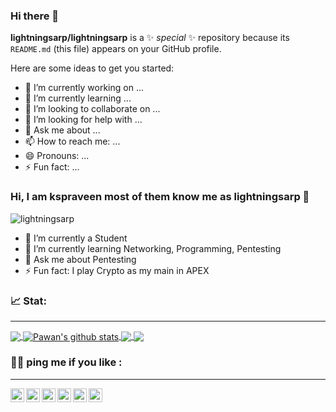 ### Hi there 👋


**lightningsarp/lightningsarp** is a ✨ _special_ ✨ repository because its `README.md` (this file) appears on your GitHub profile.

Here are some ideas to get you started:

- 🔭 I’m currently working on ...
- 🌱 I’m currently learning ...
- 👯 I’m looking to collaborate on ...
- 🤔 I’m looking for help with ...
- 💬 Ask me about ...
- 📫 How to reach me: ...
- 😄 Pronouns: ...
- ⚡ Fun fact: ...

### Hi, I am kspraveen most of them know me as lightningsarp 👋

<p align="left"> <img src="https://komarev.com/ghpvc/?username=lightningsarp&label=Views&color=blue&style=plastic" alt="lightningsarp" /> </p>

- 🔭 I’m currently a Student
- 🌱 I’m currently learning Networking, Programming, Pentesting
- 💬 Ask me about Pentesting 
- ⚡ Fun fact: I play Crypto as my main in APEX

### 📈 Stat:
***

<a href="https://github.com/lightningsarp">
  <img align="center" src="https://github-readme-stats.vercel.app/api/top-langs/?username=lightningsarp&theme=light&hide_langs_below=1" />
</a>
<a href="https://github.com/lightningsarp">
 <img align="center" src="https://github-readme-stats.vercel.app/api?username=lightningsarp&show_icons=true&theme=light&line_height=27" alt="Pawan's github stats"/>
</a>
<a href="https://github.com/lightningsarp/Ctf-Players">
  <img align="center" src="https://github-readme-stats.vercel.app/api/pin/?username=lightningsarp&repo=infosecBasics&theme=light" />
</a>
<a href="https://github.com/lightningsarp/lightningsarp.github.io">
 <img align="center" src="https://github-readme-stats.vercel.app/api/pin/?username=lightningsarp&repo=hackthebox&theme=light" />
</a>

### 👨‍🎓 ping me if you like :
***

<a href="https://twitter.com/lightningsarp">
  <img align="left" alt="kspraveen's Twitter" width="22px" src="https://cdn.jsdelivr.net/npm/simple-icons@v3/icons/twitter.svg" />
</a>
<a href="https://linkedin.com/in/kspraveen20/">
  <img align="left" alt="kspraveen's Linkdein" width="22px" src="https://cdn.jsdelivr.net/npm/simple-icons@v3/icons/linkedin.svg" />
</a>
<a href="https://github.com/lightningsarp">
  <img align="left" alt="kspraveen's Github" width="22px" src="https://cdn.jsdelivr.net/npm/simple-icons@v3/icons/github.svg" />
</a>
<a href="https://t.me/lightningsarp">
  <img align="left" alt="kspraveen's Telegram" width="22px" src="https://cdn.jsdelivr.net/npm/simple-icons@v3/icons/telegram.svg" />
</a>
<a href="https://instagram.com/kspraveen20">
  <img align="left" alt="kspraveen's Instagram" width="22px" src="https://cdn.jsdelivr.net/npm/simple-icons@v3/icons/instagram.svg" />
</a>
<a href="https://www.facebook.com/lightningsarp/">
  <img align="left" alt="kspraveen's Facebook" width="22px" src="https://cdn.jsdelivr.net/npm/simple-icons@v3/icons/facebook.svg" />
</a>
<br>
<br>
